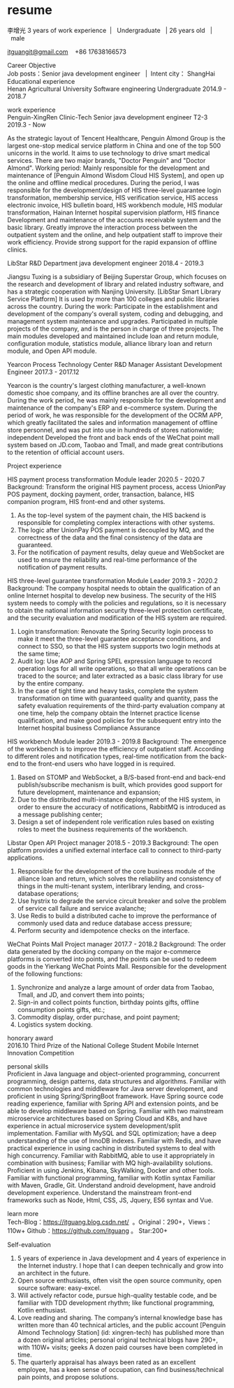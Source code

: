 # resume


李增光
3 years of work experience  |   Undergraduate   | 26 years old   |  male

itguangit@gmail.com    +86 17638166573

Career Objective                                                                                 
Job posts：Senior java development engineer   |  Intent city： ShangHai
Educational experience                                                                                  
Henan Agricultural University Software engineering Undergraduate	2014.9 - 2018.7

work experience                                                                                  
Penguin-XingRen Clinic-Tech Senior java development engineer   T2-3	2019.3 - Now

As the strategic layout of Tencent Healthcare, Penguin Almond Group is the largest one-stop medical service platform in China and one of the top 500 unicorns in the world. It aims to use technology to drive smart medical services. There are two major brands, "Doctor Penguin" and "Doctor Almond".
Working period: Mainly responsible for the development and maintenance of [Penguin Almond Wisdom Cloud HIS System], and open up the online and offline medical procedures. During the period, I was responsible for the development/design of HIS three-level guarantee login transformation, membership service, HIS verification service, HIS access electronic invoice, HIS bulletin board, HIS workbench module, HIS modular transformation, Hainan Internet hospital supervision platform, HIS finance Development and maintenance of the accounts receivable system and the basic library. Greatly improve the interaction process between the outpatient system and the online, and help outpatient staff to improve their work efficiency. Provide strong support for the rapid expansion of offline clinics.

LibStar R&D Department java development engineer	2018.4 - 2019.3

Jiangsu Tuxing is a subsidiary of Beijing Superstar Group, which focuses on the research and development of library and related industry software, and has a strategic cooperation with Nanjing University. [LibStar Smart Library Service Platform] It is used by more than 100 colleges and public libraries across the country.
During the work: Participate in the establishment and development of the company's overall system, coding and debugging, and management system maintenance and upgrades. Participated in multiple projects of the company, and is the person in charge of three projects. The main modules developed and maintained include loan and return module, configuration module, statistics module, alliance library loan and return module, and Open API module.

Yearcon Process Technology Center R&D Manager Assistant Development Engineer	2017.3 - 2017.12

Yearcon is the country's largest clothing manufacturer, a well-known domestic shoe company, and its offline branches are all over the country. During the work period, he was mainly responsible for the development and maintenance of the company's ERP and e-commerce system. During the period of work, he was responsible for the development of the OCRM APP, which greatly facilitated the sales and information management of offline store personnel, and was put into use in hundreds of stores nationwide; independent Developed the front and back ends of the WeChat point mall system based on JD.com, Taobao and Tmall, and made great contributions to the retention of official account users.


Project experience

HIS payment process transformation Module leader	2020.5 - 2020.7
Background: Transform the original HIS payment process, access UnionPay POS payment, docking payment, order, transaction, balance, HIS companion program, HIS front-end and other systems.
1. As the top-level system of the payment chain, the HIS backend is responsible for completing complex interactions with other systems.
2. The logic after UnionPay POS payment is decoupled by MQ, and the correctness of the data and the final consistency of the data are guaranteed.
3. For the notification of payment results, delay queue and WebSocket are used to ensure the reliability and real-time performance of the notification of payment results.


HIS three-level guarantee transformation Module Leader	2019.3 - 2020.2
Background: The company hospital needs to obtain the qualification of an online Internet hospital to develop new business. The security of the HIS system needs to comply with the policies and regulations, so it is necessary to obtain the national information security three-level protection certificate, and the security evaluation and modification of the HIS system are required.
1. Login transformation: Renovate the Spring Security login process to make it meet the three-level guarantee acceptance conditions, and connect to SSO, so that the HIS system supports two login methods at the same time;
2. Audit log: Use AOP and Spring SPEL expression language to record operation logs for all write operations, so that all write operations can be traced to the source; and later extracted as a basic class library for use by the entire company.
3. In the case of tight time and heavy tasks, complete the system transformation on time with guaranteed quality and quantity, pass the safety evaluation requirements of the third-party evaluation company at one time, help the company obtain the Internet practice license qualification, and make good policies for the subsequent entry into the Internet hospital business Compliance Assurance


HIS workbench Module leader	2019.3 - 2019.8
Background: The emergence of the workbench is to improve the efficiency of outpatient staff. According to different roles and notification types, real-time notification from the back-end to the front-end users who have logged in is required.
1. Based on STOMP and WebSocket, a B/S-based front-end and back-end publish/subscribe mechanism is built, which provides good support for future development, maintenance and expansion;
2. Due to the distributed multi-instance deployment of the HIS system, in order to ensure the accuracy of notifications, RabbitMQ is introduced as a message publishing center;
3. Design a set of independent role verification rules based on existing roles to meet the business requirements of the workbench.

Libstar Open API Project manager	2018.5 - 2019.3
Background: The open platform provides a unified external interface call to connect to third-party applications.
1. Responsible for the development of the core business module of the alliance loan and return, which solves the reliability and consistency of things in the multi-tenant system, interlibrary lending, and cross-database operations;
2. Use hystrix to degrade the service circuit breaker and solve the problem of service call failure and service avalanche;
3. Use Redis to build a distributed cache to improve the performance of commonly used data and reduce database access pressure;
4. Perform security and idempotence checks on the interface.

WeChat Points Mall Project manager	2017.7 - 2018.2
Background: The order data generated by the docking company on the major e-commerce platforms is converted into points, and the points can be used to redeem goods in the Yierkang WeChat Points Mall. Responsible for the development of the following functions:
1. Synchronize and analyze a large amount of order data from Taobao, Tmall, and JD, and convert them into points;
2. Sign-in and collect points function, birthday points gifts, offline consumption points gifts, etc.;
3. Commodity display, order purchase, and point payment;
4. Logistics system docking.



honorary award                                                                                   
2016.10 Third Prize of the National College Student Mobile Internet Innovation Competition

personal skills                                                                                  
Proficient in Java language and object-oriented programming, concurrent programming, design patterns, data structures and algorithms.
Familiar with common technologies and middleware for Java server development, and proficient in using Spring/SpringBoot framework.
Have Spring source code reading experience, familiar with Spring API and extension points, and be able to develop middleware based on Spring.
Familiar with two mainstream microservice architectures based on Spring Cloud and K8s, and have experience in actual microservice system development/split implementation.
Familiar with MySQL and SQL optimization; have a deep understanding of the use of InnoDB indexes.
Familiar with Redis, and have practical experience in using caching in distributed systems to deal with high concurrency.
Familiar with RabbitMQ, able to use it appropriately in combination with business; Familiar with MQ high-availability solutions.
Proficient in using Jenkins, Kibana, SkyWalking, Docker and other tools.
Familiar with functional programming, familiar with Kotlin syntax
Familiar with Maven, Gradle, Git.
Understand android development, have android development experience.
Understand the mainstream front-end frameworks such as Node, Html, CSS, JS, Jquery, ES6 syntax and Vue.

learn more                                                                                  
Tech-Blog：https://itguang.blog.csdn.net/  。Original：290+，Views：110w+
Github：https://github.com/itguang 。 Star:200+

Self-evaluation
1) 5 years of experience in Java development and 4 years of experience in the Internet industry. I hope that I can deepen technically and grow into an architect in the future.
2) Open source enthusiasts, often visit the open source community, open source software: easy-excel.
3) Will actively refactor code, pursue high-quality testable code, and be familiar with TDD development rhythm; like functional programming, Kotlin enthusiast.
4) Love reading and sharing. The company’s internal knowledge base has written more than 40 technical articles, and the public account [Penguin Almond Technology Station] (id: xingren-tech) has published more than a dozen original articles; personal original technical blogs have 290+, with 110W+ visits; geeks A dozen paid courses have been completed in time.
5) The quarterly appraisal has always been rated as an excellent employee, has a keen sense of occupation, can find business/technical pain points, and propose solutions.



